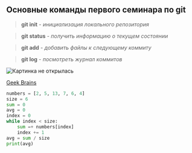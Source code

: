 ## Основные команды первого семинара по git

> **git init** - *инициализация локального репозитория*

> **git status** - *получить информацию о текущем состоянии*

> **git add** - *добавить файлы к следующему коммиту*

> **git log** - *посмотреть журнал коммитов*

![Картинка не открылась](https://artsdot.com/ADC/Art-ImgScreen-4.nsf/O/A-9H5R2C/$FILE/Wassily-kandinsky-transverse-line.Jpg)

[Geek Brains](https://gb.ru/education_new)

```python
numbers = [2, 5, 13, 7, 6, 4]
size = 6
sum = 0
avg = 0
index = 0
while index < size:
    sum =+ numbers[index]
    index += 1 
avg = sum / size
print(avg)
```